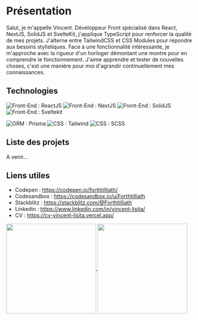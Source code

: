 # Présentation

Salut, je m'appelle Vincent. Développeur Front spécialisé dans React, NextJS, SolidJS et SvelteKit, j'applique TypeScript pour renforcer la qualité de mes projets. J'alterne entre TailwindCSS et CSS Modules pour répondre aux besoins stylistiques. Face à une fonctionnalité intéressante, je m'approche avec la rigueur d'un horloger démontant une montre pour en comprendre le fonctionnement. J'aime apprendre et tester de nouvelles choses, c'est une manière pour moi d'agrandir continuellement mes connaissances.

## Technologies

![Front-End : ReactJS](https://img.shields.io/badge/FrontEnd-ReactJS-%2303a9f4?style=for-the-badge&logo=react)
![Front-End : NextJS](https://img.shields.io/badge/FrontEnd-NextJS-%23919191?style=for-the-badge&logo=nextdotjs)
![Front-End : SolidJS](https://img.shields.io/badge/FrontEnd-SolidJS-%23f2f2f2?style=for-the-badge&logo=solid)
![Front-End : Sveltekit](https://img.shields.io/badge/FrontEnd-Sveltekit-%23ff3e00?style=for-the-badge&logo=svelte)

![ORM : Prisma](https://img.shields.io/badge/ORM-Prisma-%237c49d5?style=for-the-badge&logo=prisma)
![CSS : Tailwind](https://img.shields.io/badge/CSS-Tailwind-%2306b6d4?style=for-the-badge&logo=tailwindcss)
![CSS : SCSS](https://img.shields.io/badge/CSS-SCSS-%23cc6699?style=for-the-badge&logo=sass)

## Liste des projets

A venir...

## Liens utiles

- Codepen : https://codepen.io/forthtilliath/
- Codesandbox : https://codesandbox.io/u/Forthtilliath
- Stackblitz : https://stackblitz.com/@Forthtilliath
- Linkedin : https://www.linkedin.com/in/vincent-lisita/
- CV : https://cv-vincent-lisita.vercel.app/

<a href="#">
  <img height=240 align="center" src="https://github-readme-stats.vercel.app/api/top-langs/?username=forthtilliath&theme=radical&size_weight=0.5&count_weight=0.5&langs_count=5&card_width=320" />
</a>
<a href="#">
  <img height=240 align="center" src="https://github-readme-stats.vercel.app/api?username=forthtilliath&show_icons=true&theme=radical&count_private=true" />
</a>
